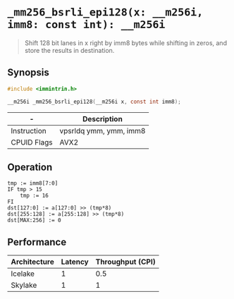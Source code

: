 `_mm256_bsrli_epi128(x: __m256i, imm8: const int): __m256i`
===========================================================

> Shift 128 bit lanes in x right by imm8 bytes while shifting in zeros, and store the results in destination.

## Synopsis

```c
#include <immintrin.h>

__m256i _mm256_bsrli_epi128(__m256i x, const int imm8);
```

| -           | Description            |
| ----------- | ---------------------- |
| Instruction | vpsrldq ymm, ymm, imm8 |
| CPUID Flags | AVX2                   |

## Operation

```
tmp := imm8[7:0]
IF tmp > 15
	tmp := 16
FI
dst[127:0] := a[127:0] >> (tmp*8)
dst[255:128] := a[255:128] >> (tmp*8)
dst[MAX:256] := 0
```

## Performance

| Architecture | Latency | Throughput (CPI) |
| ------------ | ------- | ---------------- |
| Icelake      | 1       | 0.5              |
| Skylake      | 1       | 1                |
